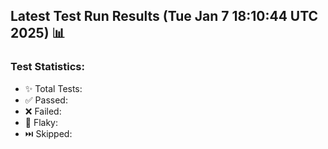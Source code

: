 ## Latest Test Run Results (Tue Jan  7 18:10:44 UTC 2025) 📊

### Test Statistics:
- ✨ Total Tests: 
- ✅ Passed: 
- ❌ Failed: 
- 🔄 Flaky: 
- ⏭️ Skipped: 
